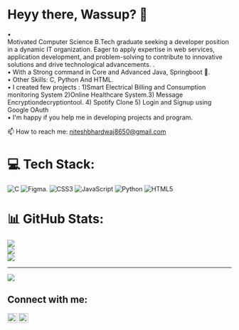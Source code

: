 # Heyy there, Wassup? 👋

•  
Motivated Computer Science B.Tech graduate seeking a developer position in a dynamic IT organization. Eager to apply expertise in web services, application development, and problem-solving to contribute to innovative solutions and drive technological advancements.
.<br>• With a Strong command in Core and Advanced Java, Springboot 🌱.<br>• Other Skills: C, Python And HTML.<br>• I created few  projects : 1)Smart Electrical Billing and Consumption monitoring System  2)Online Healthcare System.3) Message Encryptiondecryptiontool. 4) Spotify Clone 5) Login and Signup using Google OAuth<br>• I'm happy if you help me in developing projects and program.

📫 How to reach me: niteshbhardwaj8650@gmail.com

# 💻 Tech Stack:
![C](https://img.shields.io/badge/c-%2300599C.svg?style=for-the-badge&logo=c&logoColor=white) ![Figma](https://cdn.dribbble.com/users/6788898/screenshots/15692856/media/02f05dcb4499c5647b23b3ef3be766d4). ![CSS3](https://img.shields.io/badge/css3-%231572B6.svg?style=for-the-badge&logo=css3&logoColor=white) ![JavaScript](https://img.shields.io/badge/javascript-%23323330.svg?style=for-the-badge&logo=javascript&logoColor=%23F7DF1E) ![Python](https://img.shields.io/badge/python-3670A0?style=for-the-badge&logo=python&logoColor=ffdd54) ![HTML5](https://img.shields.io/badge/html5-%23E34F26.svg?style=for-the-badge&logo=html5&logoColor=white)
# 📊 GitHub Stats:
![](https://github-readme-stats.vercel.app/api?username=niteshbhardwaj171&theme=monokai&hide_border=true&include_all_commits=false&count_private=false)<br/>
![](https://github-readme-streak-stats.herokuapp.com/?user=niteshbhardwaj171&theme=monokai&hide_border=true)<br/>
![](https://github-readme-stats.vercel.app/api/top-langs/?username=niteshbhardwaj171&theme=monokai&hide_border=true&include_all_commits=false&count_private=false&layout=compact)

---
[![](https://visitcount.itsvg.in/api?id=niteshbhardwaj171&icon=0&color=0)](https://visitcount.itsvg.in)

<!-- Proudly created with GPRM ( https://gprm.itsvg.in ) -->



## Connect with me:

[<img align="left" alt="Nitesh | LinkedIn" width="22px" src="https://cdn.jsdelivr.net/npm/simple-icons@v3/icons/linkedin.svg" />](https://www.linkedin.com/in/nitesh-bhardwaj-127ab926a/)
[<img align="left" alt="Nitesh | Instagram" width="22px" src="https://cdn.jsdelivr.net/npm/simple-icons@3.4.0/icons/instagram.svg" />](https://instagram.com/nitesh.bhardwaj_17?igshid=ZDdkNTZiNTM=)

<br />
<br />


<!--
**NiteshBhardwaj171/NITESHBHARDWAJ171** is a ✨ _special_ ✨ repository because its `README.md` (this file) appears on your GitHub profile.

